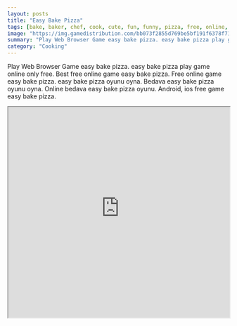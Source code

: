 ```yaml
---
layout: posts
title: "Easy Bake Pizza"
tags: [bake, baker, chef, cook, cute, fun, funny, pizza, free, online, games, oyna, game, free, games, play, play, games]
image: "https://img.gamedistribution.com/bb073f2855d769be5bf191f6378f7150.jpg"
summary: "Play Web Browser Game easy bake pizza. easy bake pizza play game online only free. Best free online game easy bake pizza. Free online game easy bake pizza. easy bake pizza oyunu oyna. Bedava easy bake pizza oyunu oyna. Online bedava easy bake pizza oyunu. Android, ios free game easy bake pizza."
category: "Cooking"
---
```


Play Web Browser Game easy bake pizza. easy bake pizza play game online only free. Best free online game easy bake pizza. Free online game easy bake pizza. easy bake pizza oyunu oyna. Bedava easy bake pizza oyunu oyna. Online bedava easy bake pizza oyunu. Android, ios free game easy bake pizza.

<iframe width="100%" height="480px;" src="https://flash.gamedistribution.com?game=bb073f2855d769be5bf191f6378f7150"></iframe>